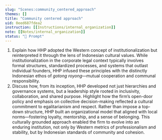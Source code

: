 ```yaml
---
slug: "Scenes:community_centered_approach"
themes: []
title: "Community centered approach"
uid: 0eed687fdea2
instruction: [[Instructions/internal_organization]]
note: [[Notes/internal_organization]]
status: "💬 Prompt"
---
```

1. Explain how HHP adopted the Western concept of institutionalization but reinterpreted it through the lens of Indonesian cultural values. While institutionalization in the corporate legal context typically involves formal structures, standardized processes, and systems that outlast individual founders, HHP infused these principles with the distinctly Indonesian ethos of *gotong royong*—mutual cooperation and communal responsibility.
1. Discuss how, from its inception, HHP developed not just hierarchies and governance systems, but a leadership style rooted in inclusivity, collaboration, and shared purpose. Highlight how the firm’s open-door policy and emphasis on collective decision-making reflected a cultural commitment to egalitarianism and respect. Rather than impose a top-down structure, HHP built an organizational model that aligned with local norms—fostering loyalty, mentorship, and a sense of belonging. This culturally grounded approach enabled the firm to evolve into an enduring institution, not only by Western metrics of professionalism and stability, but by Indonesian standards of community and cohesion.
